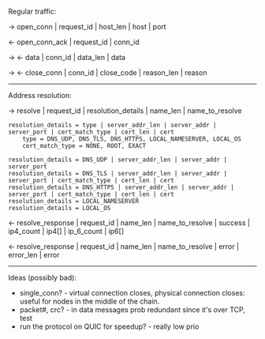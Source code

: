 Regular traffic:

→ open_conn | request_id | host_len | host | port

← open_conn_ack | request_id | conn_id

→ ← data | conn_id | data_len | data

→ ← close_conn | conn_id | close_code | reason_len | reason

---

Address resolution:

→ resolve | request_id | resolution_details | name_len | name_to_resolve

    resolution_details = type | server_addr_len | server_addr | server_port | cert_match_type | cert_len | cert
        type = DNS_UDP, DNS_TLS, DNS_HTTPS, LOCAL_NAMESERVER, LOCAL_OS
        cert_match_type = NONE, ROOT, EXACT

    resolution_details = DNS_UDP | server_addr_len | server_addr | server_port
    resolution_details = DNS_TLS | server_addr_len | server_addr | server_port | cert_match_type | cert_len | cert
    resolution_details = DNS_HTTPS | server_addr_len | server_addr | server_port | cert_match_type | cert_len | cert
    resolution_details = LOCAL_NAMESERVER
    resolution_details = LOCAL_OS

← resolve_response | request_id | name_len | name_to_resolve | success | ip4_count | ip4[] | ip_6_count | ip6[]

← resolve_response | request_id | name_len | name_to_resolve | error | error_len | error

---

Ideas (possibly bad):
- single_conn? - virtual connection closes, physical connection closes: useful for nodes in the middle of the chain.
- packet#, crc? - in data messages prob redundant since it's over TCP, test
- run the protocol on QUIC for speedup? - really low prio
